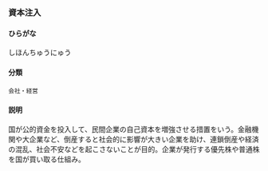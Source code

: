 <div style="display:none;">

## [あ行](securities-terms?id=あ行)
## [か行](securities-terms?id=か行)
## [さ行](securities-terms?id=さ行)

</div>

### 資本注入

#### ひらがな

しほんちゅうにゅう

#### 分類

`会社・経営`

#### 説明

国が公的資金を投入して、民間企業の自己資本を増強させる措置をいう。金融機関や大企業など、倒産すると社会的に影響が大きい企業を助け、連鎖倒産や経済の混乱、社会不安などを起こさないことが目的。企業が発行する優先株や普通株を国が買い取る仕組み。

<div style="display:none;">

## [た行](securities-terms?id=た行)
## [な行](securities-terms?id=な行)
## [は行](securities-terms?id=は行)
## [ま行](securities-terms?id=ま行)
## [や行](securities-terms?id=や行)
## [ら行](securities-terms?id=ら行)
## [わ行](securities-terms?id=わ行)
## [英数字・記号](securities-terms?id=英数字・記号)

</div>

